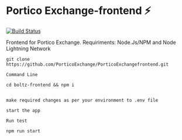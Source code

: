# Portico Exchange-frontend ⚡️

[![Build Status](https://travis-ci.org/BoltzExchange/boltz-frontend.svg?branch=master)](https://travis-ci.org/BoltzExchange/boltz-frontend)


Frontend for Portico Exchange. Requiriments: Node.Js/NPM and Node Lightning Network

```````
git clone https://github.com/PorticoExchange/PorticoExchangefrontend.git

Command Line 

cd boltz-frontend && npm i


make required changes as per your environment to .env file

start the app

Run test

npm run start
